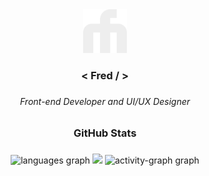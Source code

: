 <div align="center">
    <img height="70" src="https://raw.githubusercontent.com/fwedwicc/fwedwicc/main/assets/fm-logo.svg" />
</div>

<h3 align="center">< Fred / ></h3>

###

<h6 align="center">Front-end Developer and UI/UX Designer</h6>

###

<h3 align="center">GitHub Stats</h3>

###

<div align="center">
 <img src="https://github-readme-stats.vercel.app/api/top-langs?username=fwedwicc&locale=en&hide_title=true&layout=compact&card_width=350&langs_count=8&order=2&bg_color=24292F&text_color=FFFFFF&border_color=343b42" height="165" alt="languages graph" />
  <img src="https://streak-stats.demolab.com?user=fwedwicc&currStreakNum=39D353&background=24292F&border=343b42&currStreakLabel=FFFFFF&fire=39D353&ring=3a424a&dates=FFFFFF&sideNums=39D353&sideLabels=FFFFFF&stroke=343b42" height="165 alt="streak graph" />
  <img src="https://github-readme-activity-graph.vercel.app/graph?username=fwedwicc&radius=10&theme=github-dark-dimmed&area=true&order=5&hide_border=false&area_color=39D353&line=006D32&color=ffffff&custom_title=Contribution%20Graph&point=39D353" height="240" alt="activity-graph graph" />
</div>

